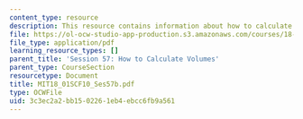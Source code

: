 ```yaml
---
content_type: resource
description: This resource contains information about how to calculate volumes.
file: https://ol-ocw-studio-app-production.s3.amazonaws.com/courses/18-01sc-single-variable-calculus-fall-2010/3c3ec2a2bb1502261eb4ebcc6fb9a561_MIT18_01SCF10_Ses57b.pdf
file_type: application/pdf
learning_resource_types: []
parent_title: 'Session 57: How to Calculate Volumes'
parent_type: CourseSection
resourcetype: Document
title: MIT18_01SCF10_Ses57b.pdf
type: OCWFile
uid: 3c3ec2a2-bb15-0226-1eb4-ebcc6fb9a561
---
```

